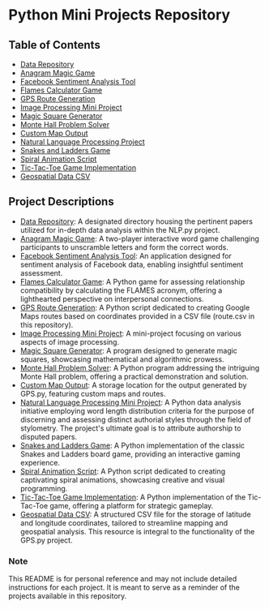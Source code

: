 # Python Mini Projects Repository

## Table of Contents

- [Data Repository](data)
- [Anagram Magic Game](Anagram-Magic.py)
- [Facebook Sentiment Analysis Tool](Facebook-sentiment-analysis.py)
- [Flames Calculator Game](Flames-Calculator.py)
- [GPS Route Generation](GPS.py)
- [Image Processing Mini Project](Image-processing.py)
- [Magic Square Generator](Magic-Square.py)
- [Monte Hall Problem Solver](#Monte-Hall.py)
- [Custom Map Output](MyMap.html)
- [Natural Language Processing Project](NLP.py)
- [Snakes and Ladders Game](Snakes-n-Ladders.py)
- [Spiral Animation Script](Spiral-Animation.py)
- [Tic-Tac-Toe Game Implementation](Tic-Tac-Toe.py)
- [Geospatial Data CSV](route.csv)

## Project Descriptions

- [Data Repository](data): A designated directory housing the pertinent papers utilized for in-depth data analysis within the NLP.py project.
- [Anagram Magic Game](Anagram-Magic.py): A two-player interactive word game challenging participants to unscramble letters and form the correct words.
- [Facebook Sentiment Analysis Tool](Facebook-sentiment-analysis.py): An application designed for sentiment analysis of Facebook data, enabling insightful sentiment assessment.
- [Flames Calculator Game](Flames-Calculator.py): A Python game for assessing relationship compatibility by calculating the FLAMES acronym, offering a lighthearted perspective on interpersonal connections.
- [GPS Route Generation](GPS.py): A Python script dedicated to creating Google Maps routes based on coordinates provided in a CSV file (route.csv in this repository).
- [Image Processing Mini Project](Image-processing.py): A mini-project focusing on various aspects of image processing.
- [Magic Square Generator](Magic-Square.py): A program designed to generate magic squares, showcasing mathematical and algorithmic prowess.
- [Monte Hall Problem Solver](Monte-Hall.py): A Python program addressing the intriguing Monte Hall problem, offering a practical demonstration and solution.
- [Custom Map Output](MyMap.html): A storage location for the output generated by GPS.py, featuring custom maps and routes.
- [Natural Language Processing Mini Project](NLP.py): A Python data analysis initiative employing word length distribution criteria for the purpose of discerning and assessing distinct authorial styles through the field of stylometry. The project's ultimate goal is to attribute authorship to disputed papers.
- [Snakes and Ladders Game](Snakes-n-Ladders.py): A Python implementation of the classic Snakes and Ladders board game, providing an interactive gaming experience.
- [Spiral Animation Script](Spiral-Animation.py): A Python script dedicated to creating captivating spiral animations, showcasing creative and visual programming.
- [Tic-Tac-Toe Game Implementation](Tic-Tac-Toe.py): A Python implementation of the Tic-Tac-Toe game, offering a platform for strategic gameplay.
- [Geospatial Data CSV](route.csv): A structured CSV file for the storage of latitude and longitude coordinates, tailored to streamline mapping and geospatial analysis. This resource is integral to the functionality of the GPS.py project.

### Note

This README is for personal reference and may not include detailed instructions for each project. It is meant to serve as a reminder of the projects available in this repository.
